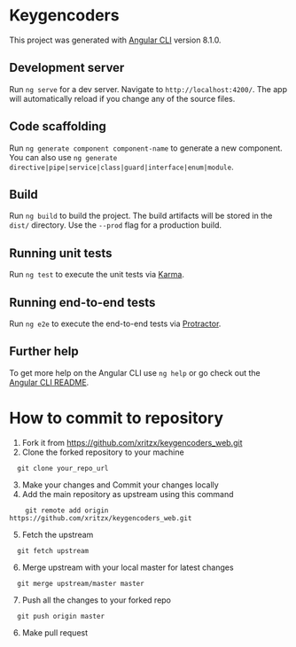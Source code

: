# Keygencoders

This project was generated with [Angular CLI](https://github.com/angular/angular-cli) version 8.1.0.

## Development server

Run `ng serve` for a dev server. Navigate to `http://localhost:4200/`. The app will automatically reload if you change any of the source files.

## Code scaffolding

Run `ng generate component component-name` to generate a new component. You can also use `ng generate directive|pipe|service|class|guard|interface|enum|module`.

## Build

Run `ng build` to build the project. The build artifacts will be stored in the `dist/` directory. Use the `--prod` flag for a production build.

## Running unit tests

Run `ng test` to execute the unit tests via [Karma](https://karma-runner.github.io).

## Running end-to-end tests

Run `ng e2e` to execute the end-to-end tests via [Protractor](http://www.protractortest.org/).

## Further help

To get more help on the Angular CLI use `ng help` or go check out the [Angular CLI README](https://github.com/angular/angular-cli/blob/master/README.md).

# How to commit to repository

1. Fork it from https://github.com/xritzx/keygencoders_web.git
2. Clone the forked repository to your machine
```
  git clone your_repo_url
```
3. Make your changes and Commit your changes locally
4. Add the main repository as upstream using this command
```
    git remote add origin https://github.com/xritzx/keygencoders_web.git
```
5. Fetch the upstream
```
  git fetch upstream
```
6. Merge upstream with your local master for latest changes
```
  git merge upstream/master master
```
7. Push all the changes to your forked repo
```
  git push origin master
```
6. Make pull request
